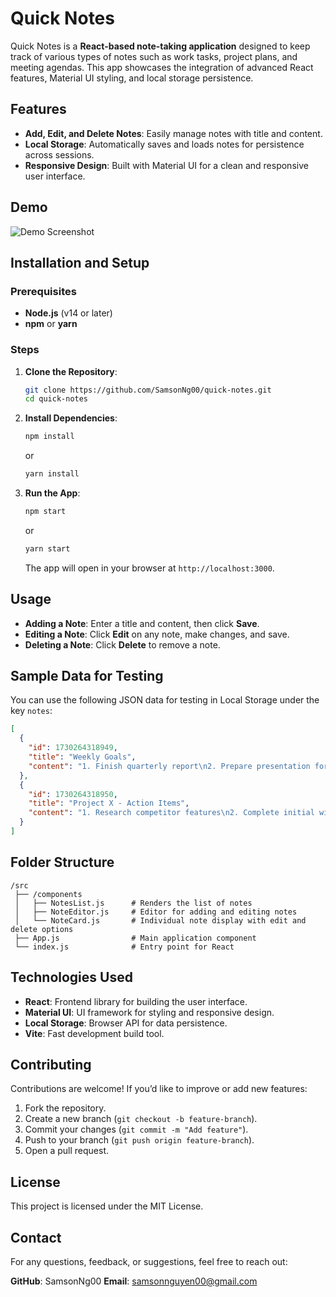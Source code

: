 # Quick Notes

Quick Notes is a **React-based note-taking application** designed to keep track of various types of notes such as work tasks, project plans, and meeting agendas. This app showcases the integration of advanced React features, Material UI styling, and local storage persistence.

## Features

- **Add, Edit, and Delete Notes**: Easily manage notes with title and content.
- **Local Storage**: Automatically saves and loads notes for persistence across sessions.
- **Responsive Design**: Built with Material UI for a clean and responsive user interface.

## Demo

![Demo Screenshot](./assets/demo.png)

## Installation and Setup

### Prerequisites

- **Node.js** (v14 or later)
- **npm** or **yarn**

### Steps

1. **Clone the Repository**:
   ```bash
   git clone https://github.com/SamsonNg00/quick-notes.git
   cd quick-notes
   ```

2. **Install Dependencies**:
   ```bash
   npm install
   ```
   or
   ```bash
   yarn install
   ```

3. **Run the App**:
   ```bash
   npm start
   ```
   or
   ```bash
   yarn start
   ```

   The app will open in your browser at `http://localhost:3000`.

## Usage

- **Adding a Note**: Enter a title and content, then click **Save**.
- **Editing a Note**: Click **Edit** on any note, make changes, and save.
- **Deleting a Note**: Click **Delete** to remove a note.

## Sample Data for Testing

You can use the following JSON data for testing in Local Storage under the key `notes`:

```json
[
  {
    "id": 1730264318949,
    "title": "Weekly Goals",
    "content": "1. Finish quarterly report\n2. Prepare presentation for client meeting\n3. Review codebase for updates"
  },
  {
    "id": 1730264318950,
    "title": "Project X - Action Items",
    "content": "1. Research competitor features\n2. Complete initial wireframes\n3. Set up team meeting for review"
  }
]
```

## Folder Structure

```
/src
 ├── /components
 │   ├── NotesList.js      # Renders the list of notes
 │   ├── NoteEditor.js     # Editor for adding and editing notes
 │   └── NoteCard.js       # Individual note display with edit and delete options
 ├── App.js                # Main application component
 └── index.js              # Entry point for React
```

## Technologies Used

- **React**: Frontend library for building the user interface.
- **Material UI**: UI framework for styling and responsive design.
- **Local Storage**: Browser API for data persistence.
- **Vite**: Fast development build tool.

## Contributing

Contributions are welcome! If you’d like to improve or add new features:

1. Fork the repository.
2. Create a new branch (`git checkout -b feature-branch`).
3. Commit your changes (`git commit -m "Add feature"`).
4. Push to your branch (`git push origin feature-branch`).
5. Open a pull request.

## License

This project is licensed under the MIT License.

## Contact
For any questions, feedback, or suggestions, feel free to reach out:

**GitHub**: SamsonNg00
**Email**: samsonnguyen00@gmail.com
